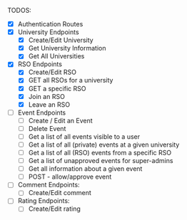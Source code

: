 TODOS:

- [x] Authentication Routes
- [x] University Endpoints
  - [x] Create/Edit University
  - [x] Get University Information
  - [x] Get All Universities
- [x] RSO Endpoints
  - [x] Create/Edit RSO
  - [x] GET all RSOs for a university
  - [x] GET a specific RSO
  - [x] Join an RSO
  - [x] Leave an RSO
- [ ] Event Endpoints
  - [ ] Create / Edit an Event
  - [ ] Delete Event
  - [ ] Get a list of all events visible to a user
  - [ ] Get a list of all (private) events at a given university
  - [ ] Get a list of all (RSO) events from a specific RSO
  - [ ] Get a list of unapproved events for super-admins
  - [ ] Get all information about a given event
  - [ ] POST - allow/approve event
- [ ] Comment Endpoints:
  - [ ] Create/Edit comment
- [ ] Rating Endpoints:
  - [ ] Create/Edit rating